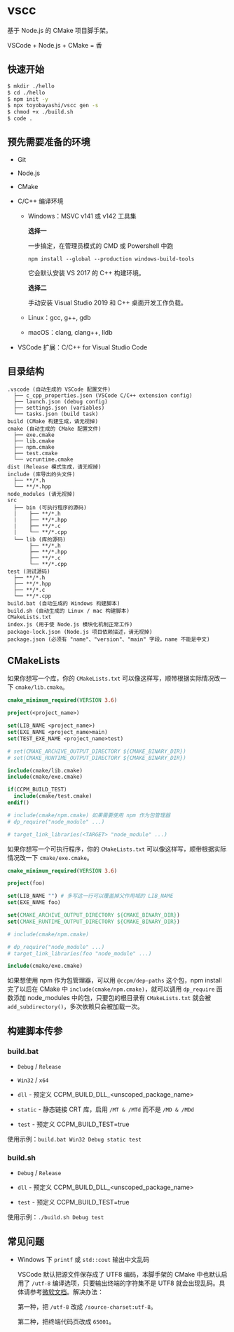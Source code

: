 # vscc

基于 Node.js 的 CMake 项目脚手架。

VSCode + Node.js + CMake = 香

## 快速开始

``` bash
$ mkdir ./hello
$ cd ./hello
$ npm init -y
$ npx toyobayashi/vscc gen -s
$ chmod +x ./build.sh
$ code .
```

## 预先需要准备的环境

* Git

* Node.js 

* CMake

* C/C++ 编译环境

    * Windows：MSVC v141 或 v142 工具集

        **选择一**

        一步搞定，在管理员模式的 CMD 或 Powershell 中跑
        
        `npm install --global --production windows-build-tools`

        它会默认安装 VS 2017 的 C++ 构建环境。

        **选择二**

        手动安装 Visual Studio 2019 和 C++ 桌面开发工作负载。
    
    * Linux：gcc, g++, gdb
    
    * macOS：clang, clang++, lldb

* VSCode 扩展：C/C++ for Visual Studio Code

## 目录结构

```
.vscode (自动生成的 VSCode 配置文件)
  ├── c_cpp_properties.json (VSCode C/C++ extension config)
  ├── launch.json (debug config)
  ├── settings.json (variables)
  └── tasks.json (build task)
build (CMake 构建生成，请无视掉)
cmake (自动生成的 CMake 配置文件)
  ├── exe.cmake
  ├── lib.cmake
  ├── npm.cmake
  ├── test.cmake
  └── vcruntime.cmake
dist (Release 模式生成，请无视掉)
include (库导出的头文件)
  ├── **/*.h
  └── **/*.hpp
node_modules (请无视掉)
src
  ├── bin (可执行程序的源码)
  |    ├── **/*.h
  |    ├── **/*.hpp
  |    ├── **/*.c
  |    └── **/*.cpp
  └── lib (库的源码)
       ├── **/*.h
       ├── **/*.hpp
       ├── **/*.c
       └── **/*.cpp
test (测试源码)
  ├── **/*.h
  ├── **/*.hpp
  ├── **/*.c
  └── **/*.cpp
build.bat (自动生成的 Windows 构建脚本)
build.sh (自动生成的 Linux / mac 构建脚本)
CMakeLists.txt
index.js (用于使 Node.js 模块化机制正常工作)
package-lock.json (Node.js 项目依赖描述，请无视掉)
package.json (必须有 "name"、"version"、"main" 字段，name 不能是中文)
```

## CMakeLists

如果你想写一个库，你的 `CMakeLists.txt` 可以像这样写，顺带根据实际情况改一下 `cmake/lib.cmake`。

``` cmake
cmake_minimum_required(VERSION 3.6)

project(<project_name>)

set(LIB_NAME <project_name>)
set(EXE_NAME <project_name>main)
set(TEST_EXE_NAME <project_name>test)

# set(CMAKE_ARCHIVE_OUTPUT_DIRECTORY ${CMAKE_BINARY_DIR})
# set(CMAKE_RUNTIME_OUTPUT_DIRECTORY ${CMAKE_BINARY_DIR})

include(cmake/lib.cmake)
include(cmake/exe.cmake)

if(CCPM_BUILD_TEST)
  include(cmake/test.cmake)
endif()

# include(cmake/npm.cmake) 如果需要使用 npm 作为包管理器
# dp_require("node_module" ...)

# target_link_libraries(<TARGET> "node_module" ...)
```

如果你想写一个可执行程序，你的 `CMakeLists.txt` 可以像这样写，顺带根据实际情况改一下 `cmake/exe.cmake`。

``` cmake
cmake_minimum_required(VERSION 3.6)

project(foo)

set(LIB_NAME "") # 多写这一行可以覆盖掉父作用域的 LIB_NAME
set(EXE_NAME foo)

set(CMAKE_ARCHIVE_OUTPUT_DIRECTORY ${CMAKE_BINARY_DIR})
set(CMAKE_RUNTIME_OUTPUT_DIRECTORY ${CMAKE_BINARY_DIR})

# include(cmake/npm.cmake)

# dp_require("node_module" ...)
# target_link_libraries(foo "node_module" ...)

include(cmake/exe.cmake)
```

如果想使用 npm 作为包管理器，可以用 `@ccpm/dep-paths` 这个包，npm install 完了以后在 CMake 中 `include(cmake/npm.cmake)`，就可以调用 `dp_require` 函数添加 node_modules 中的包，只要包的根目录有 `CMakeLists.txt` 就会被 `add_subdirectory()`，多次依赖只会被加载一次。

## 构建脚本传参

### build.bat

* `Debug` / `Release`

* `Win32` / `x64`

* `dll` - 预定义 CCPM_BUILD_DLL_\<unscoped_package_name\>

* `static` - 静态链接 CRT 库，启用 `/MT & /MTd` 而不是 `/MD & /MDd`

* `test` - 预定义 CCPM_BUILD_TEST=true

使用示例：`build.bat Win32 Debug static test`

### build.sh

* `Debug` / `Release`

* `dll` - 预定义 CCPM_BUILD_DLL_\<unscoped_package_name\>

* `test` - 预定义 CCPM_BUILD_TEST=true

使用示例：`./build.sh Debug test`

## 常见问题

* Windows 下 `printf` 或 `std::cout` 输出中文乱码

    VSCode 默认把源文件保存成了 UTF8 编码，本脚手架的 CMake 中也默认启用了 `/utf-8` 编译选项，只要输出终端的字符集不是 UTF8 就会出现乱码。具体请参考[微软文档](https://docs.microsoft.com/zh-cn/cpp/build/reference/utf-8-set-source-and-executable-character-sets-to-utf-8?view=vs-2019)。解决办法：

    第一种，把 `/utf-8` 改成 `/source-charset:utf-8`。

    第二种，把终端代码页改成 `65001`。
